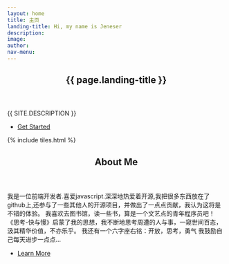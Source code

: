 ```yaml
---
layout: home
title: 主页
landing-title: Hi, my name is Jeneser
description: 
image: 
author: 
nav-menu: 
---
```


<!-- Banner -->
<section id="banner" class="major">
	<div class="inner">
		<header class="major">
			<h1>{{ page.landing-title }}</h1>
		</header>
		<div class="content">
			<p style="text-transform: uppercase;">{{ site.description }}</p>
			<ul class="actions">
				<li><a href="#one" class="button next scrolly">Get Started</a></li>
			</ul>
		</div>
	</div>
</section>

<!-- Main -->
<div id="main">

<!-- One -->
{% include tiles.html %}

<!-- Two -->
<section id="two">
	<div class="inner">
		<header class="major">
			<h2>About Me</h2>
		</header>
		<p>我是一位前端开发者.喜爱javascript.深深地热爱着开源,我把很多东西放在了github上,还参与了一些其他人的开源项目，并做出了一点点贡献，我认为这将是不错的体验。
		我喜欢去图书馆，读一些书，算是一个文艺点的青年程序员吧！
		《思考-快与慢》启蒙了我的思想，我不断地思考周遭的人与事，一窥世间百态，汲其精华价值，不亦乐乎。
		我还有一个六字座右铭：开放，思考，勇气
		我鼓励自己每天进步一点点...</p>
		<ul class="actions">
			<li><a href="landing.html" class="button next">Learn More</a></li>
		</ul>
	</div>
</section>

</div>

